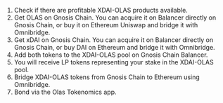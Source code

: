 1. Check if there are profitable XDAI-OLAS products available.
2. Get OLAS on Gnosis Chain. You can acquire it on Balancer directly on Gnosis Chain, or buy it on Ethereum Uniswap and bridge it with Omnibridge.
3. Get xDAI on Gnosis Chain. You can acquire it on Balancer directly on Gnosis Chain, or buy DAI on Ethereum and bridge it with Omnibridge.
4. Add both tokens to the XDAI-OLAS pool on Gnosis Chain Balancer.
5. You will receive LP tokens representing your stake in the XDAI-OLAS pool.
6. Bridge XDAI-OLAS tokens from Gnosis Chain to Ethereum using Omnibridge.
7. Bond via the Olas Tokenomics app.
